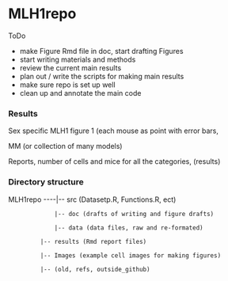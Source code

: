 # MLH1repo

ToDo

- make Figure Rmd file in doc, start drafting Figures 
- start writing materials and methods
- review the current main results
- plan out / write the scripts for making main results
- make sure repo is set up well
- clean up and annotate the main code

### Results

Sex specific MLH1 figure 1 (each mouse as point with error bars, 

MM (or collection of many models)

Reports, number of cells and mice for all the categories, (results)


### Directory structure

MLH1repo ----|-- src (Datasetp.R, Functions.R, ect)

         		 |-- doc (drafts of writing and figure drafts)
			 
		         |-- data (data files, raw and re-formated)
		         
			 |-- results (Rmd report files)
		         
			 |-- Images (example cell images for making figures)
		         
			 |-- (old, refs, outside_github)	 



